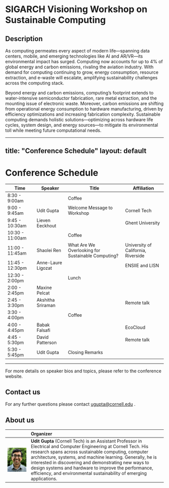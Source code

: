 # SIGARCH Visioning Workshop on Sustainable Computing

## Description
As computing permeates every aspect of modern life—spanning data centers, mobile, and emerging technologies like AI and AR/VR—its environmental impact has surged. Computing now accounts for up to 4% of global energy and carbon emissions, rivaling the aviation industry. With demand for computing continuing to grow, energy consumption, resource extraction, and e-waste will escalate, amplifying sustainability challenges across the computing stack.

Beyond energy and carbon emissions, computing’s footprint extends to water-intensive semiconductor fabrication, rare metal extraction, and the mounting issue of electronic waste. Moreover, carbon emissions are shifting from operational energy consumption to hardware manufacturing, driven by efficiency optimizations and increasing fabrication complexity. Sustainable computing demands holistic solutions—optimizing across hardware life cycles, system design, and energy sources—to mitigate its environmental toll while meeting future computational needs.

---
title: "Conference Schedule"
layout: default
---

# Conference Schedule

| Time            | Speaker             | Title                                       | Affiliation                         |
|----------------|---------------------|---------------------------------------------|--------------------------------------|
| 8:30 - 9:00am  |                     | Coffee                                      |                                      |
| 9:00 - 9:45am  | Udit Gupta          | Welcome Message to Workshop                |   Cornell Tech                        |
| 9:45 - 10:30am | Lieven Eeckhout     |                                             |   Ghent University                   |
| 10:30 - 11:00am|                     | Coffee                                      |                                      |
| 11:00 - 11:45am| Shaolei Ren         | What Are We Overlooking for Sustainable Computing? | University of California, Riverside |
| 11:45 - 12:30pm| Anne-Laure Ligozat  |                                             |   ENSIIE and LISN                    |
| 12:30 - 2:00pm |                     | Lunch                                       |                                      |
| 2:00 - 2:45pm  | Maxine Pelcat       |                                             |                                      |
| 2:45 - 3:30pm  | Akshitha Sriraman   |                                             | Remote talk                          |
| 3:30 - 4:00pm  |                     | Coffee                                      |                                      |
| 4:00 - 4:45pm  | Babak Falsafi       |                                             | EcoCloud                             |
| 4:45 - 5:30pm  | David Patterson     |                                             | Remote talk                          |
| 5:30 - 5:45pm  | Udit Gupta          | Closing Remarks                            |                                      |

---

For more details on speaker bios and topics, please refer to the conference website.

## Contact us
For any further questions please contact <ugupta@cornell.edu> .

## About us

|  |  Organizer |
| ------------- | :------------- |
| <img src="udit_gupta.jpeg" width=500 align=right> | **Udit Gupta** (Cornell Tech) is an Assistant Professor in Electrical and Computer Engineering at Cornell Tech. His research spans across sustainable computing, computer architecture, systems, and machine learning. Generally, he is interested in discovering and demonstrating new ways to design systems and hardware to improve the performance, efficiency, and environmental sustainability of emerging applications. |
